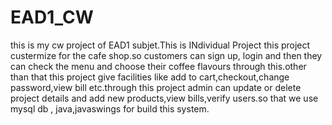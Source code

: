 # EAD1_CW
this is my cw project of EAD1 subjet.This is INdividual Project
 this project custermize for the cafe shop.so customers can sign up, login and then they can check the menu and choose their coffee flavours through this.other than that this project give facilities like add to cart,checkout,change password,view bill etc.through this project admin can update or delete  project details and add new products,view bills,verify users.so that we use mysql db , java,javaswings for build this system.
 
